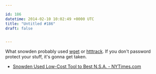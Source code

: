 ```yaml
---

id: 186
datetime: 2014-02-10 10:02:49 +0000 UTC
title: "Untitled #186"
draft: false


---
```


What snowden probably used [wget](http://www.linuxjournal.com/content/downloading-entire-web-site-wget) or [htttrack](http://davidcaylor.com/2009/11/01/archiving-a-site-using-httrack/). If you don't password protect your stuff, it's gonna get taken. 

 
 * [Snowden Used Low-Cost Tool to Best N.S.A. - NYTimes.com](http://www.nytimes.com/2014/02/09/us/snowden-used-low-cost-tool-to-best-nsa.html?_r=0)


